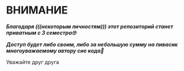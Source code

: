 # ВНИМАНИЕ

***Благодаря (((некоторым личностям))) этот репозиторий станет приватным с 3 семестра🙄***

***Доступ будет либо своим, либо за небольшую сумму на пивасик многоуважаемому автору сие кода🤗***

Уважайте друг друга